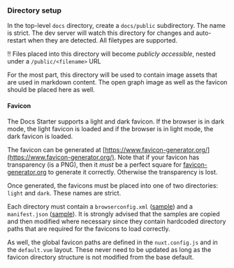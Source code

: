 ### Directory setup

In the top-level `docs` directory, create a `docs/public` subdirectory. The name is strict. The dev server will watch this directory for changes and auto-restart when they are detected. All filetypes are supported.

‼️ Files placed into this directory will become _publicly accessible_, nested under a `/public/<filename>` URL

For the most part, this directory will be used to contain image assets that are used in markdown content. The open graph image as well as the favicon should be placed here as well.

#### Favicon

The Docs Starter supports a light and dark favicon. If the browser is in dark mode, the light favicon is loaded and if the browser is in light mode, the dark favicon is loaded.

The favicon can be generated at [https://www.favicon-generator.org/](https://www.favicon-generator.org/). Note that if your favicon has transparency (is a PNG), then it _must_ be a perfect square for [favicon-generator.org](https://www.favicon-generator.org/) to generate it correctly. Otherwise the transparency is lost.

Once generated, the favicons must be placed into one of two directories: `light` and `dark`. These names are strict.

Each directory must contain a `browserconfig.xml` ([sample](https://github.com/undone-labs/docs-starter/blob/main/packages/src/docs-base/public/favicon/light/browserconfig.xml)) and a `manifest.json` ([sample](https://github.com/undone-labs/docs-starter/blob/main/packages/src/docs-base/public/favicon/light/manifest.json)). It is strongly advised that the samples are copied and then modified where necessary since they contain hardcoded directory paths that are required for the favicons to load correctly.

As well, the global favicon paths are defined in the `nuxt.config.js` and in the `default.vue` layout. These never need to be updated as long as the favicon directory structure is not modified from the base default.
